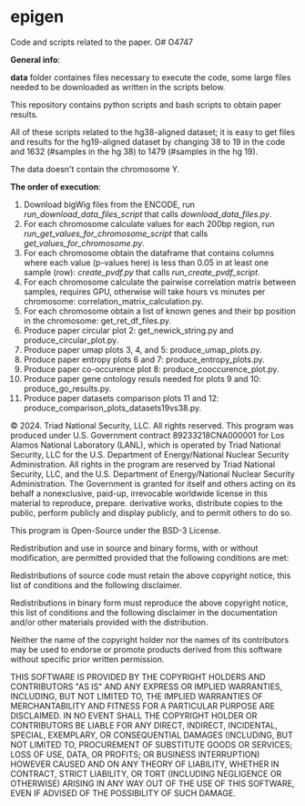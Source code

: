 # epigen
Code and scripts related to the paper. O# O4747

**General info**: 

**data** folder containes files necessary to execute the code, some large files needed to be downloaded as written in the scripts below.

This repository contains python scripts and bash scripts to obtain paper results. 

All of these scripts related to the hg38-aligned dataset; it is easy to get files and results for the hg19-aligned dataset by changing 38 to 19 in the code and 1632 (#samples in the hg 38) to 1479 (#samples in the hg 19).

The data doesn't contain the chromosome Y.

**The order of execution**:

1. Download bigWig files from the ENCODE, run _run_download_data_files_script_ that calls _download_data_files.py_.
2. For each chromosome calculate values for each 200bp region, run _run_get_values_for_chromosome_script_ that calls _get_values_for_chromosome.py_.
3. For each chromosome obtain the dataframe that contains columns where each value (p-values here) is less than 0.05 in at least one sample (row): _create_pvdf.py_ that calls _run_create_pvdf_script_.
4. For each chromosome calculate the pairwise correlation matrix between samples, requires GPU, otherwise will take hours vs minutes per chromosome: correlation_matrix_calculation.py.
5. For each chromosome obtain a list of known genes and their bp position in the chromosome: get_ret_df_files.py.
6. Produce paper circular plot 2: get_newick_string.py and produce_circular_plot.py.
7. Produce paper umap plots 3, 4, and 5: produce_umap_plots.py.
8. Produce paper entropy plots 6 and 7: produce_entropy_plots.py.
9. Produce paper co-occurence plot 8: produce_cooccurence_plot.py.
10. Produce paper gene ontology resuls needed for plots 9 and 10: produce_go_results.py.
11. Produce paper datasets comparison plots 11 and 12: produce_comparison_plots_datasets19vs38.py.



© 2024. Triad National Security, LLC. All rights reserved.
This program was produced under U.S. Government contract 89233218CNA000001 for Los Alamos National Laboratory (LANL), which is operated by Triad National Security, LLC for the U.S. Department of Energy/National Nuclear Security Administration. All rights in the program are reserved by Triad National Security, LLC, and the U.S. Department of Energy/National Nuclear Security Administration. The Government is granted for itself and others acting on its behalf a nonexclusive, paid-up, irrevocable worldwide license in this material to reproduce, prepare. derivative works, distribute copies to the public, perform publicly and display publicly, and to permit others to do so.

 
This program is Open-Source under the BSD-3 License.
 
Redistribution and use in source and binary forms, with or without modification, are permitted provided that the following conditions are met:
 
Redistributions of source code must retain the above copyright notice, this list of conditions and the following disclaimer.
 
Redistributions in binary form must reproduce the above copyright notice, this list of conditions and the following disclaimer in the documentation and/or other materials provided with the distribution.
 
Neither the name of the copyright holder nor the names of its contributors may be used to endorse or promote products derived from this software without specific prior written permission.

THIS SOFTWARE IS PROVIDED BY THE COPYRIGHT HOLDERS AND CONTRIBUTORS "AS IS" AND ANY EXPRESS OR IMPLIED WARRANTIES, INCLUDING, BUT NOT LIMITED TO, THE IMPLIED WARRANTIES OF MERCHANTABILITY AND FITNESS FOR A PARTICULAR PURPOSE ARE DISCLAIMED. IN NO EVENT SHALL THE COPYRIGHT HOLDER OR CONTRIBUTORS BE LIABLE FOR ANY DIRECT, INDIRECT, INCIDENTAL, SPECIAL, EXEMPLARY, OR CONSEQUENTIAL DAMAGES (INCLUDING, BUT NOT LIMITED TO, PROCUREMENT OF SUBSTITUTE GOODS OR SERVICES; LOSS OF USE, DATA, OR PROFITS; OR BUSINESS INTERRUPTION) HOWEVER CAUSED AND ON ANY THEORY OF LIABILITY, WHETHER IN CONTRACT, STRICT LIABILITY, OR TORT (INCLUDING NEGLIGENCE OR OTHERWISE) ARISING IN ANY WAY OUT OF THE USE OF THIS SOFTWARE, EVEN IF ADVISED OF THE POSSIBILITY OF SUCH DAMAGE.
 
